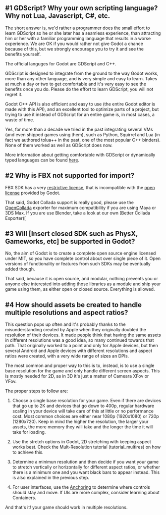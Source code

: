 ## #1 GDScript? Why your own scripting language? Why not Lua, Javascript, C#, etc.

The short answer is, we'd rather a programmer does the small effort to learn GDScript so he or she later has a seamless experience, than attracting him or her with a familiar programming language that results in a worse experience. We are OK if you would rather not give Godot a chance because of this, but we strongly encourage you to try it and see the benefits yourself.

The official languges for Godot are GDScript and C++.

GDScript is designed to integrate from the ground to the way Godot works, more than any other language, and is very simple and easy to learn. Takes at much a day or two to get comfortable and it's very easy to see the benefits once you do.  Please do the effort to learn GDScript, you will not regret it.

Godot C++ API is also efficient and easy to use (the entire Godot editor is made with this API), and an excellent tool to optimize parts of a project, but trying to use it instead of GDScript for an entire game is, in most cases, a waste of time.

Yes, for more than a decade we tried in the past integrating several VMs (and even shipped games using them), such as Python, Squirrel and Lua (in fact we authored tolua++ in the past, one of the most popular C++ binders). None of them worked as well as GDScript does now.

More information about getting comfortable with GDScript or dynamically typed languages can be found [here](tutorial_gdscript_efficiently).

## #2 Why is FBX not supported for import?

FBX SDK has a very [restrictive license](http://www.blender.org/bf/Autodesk_FBX_License.rtf), that is incompatible with the [open license](http://opensource.org/licenses/MIT) provided by Godot.

That said, Godot Collada support is really good, please use the [OpenCollada](https://github.com/KhronosGroup/OpenCOLLADA/wiki/OpenCOLLADA-Tools) exporter for maximum compatibility if you are using Maya or 3DS Max. If you are use Blender, take a look at our own (Better Collada Exporter)[

## #3 Will [Insert closed SDK such as PhysX, Gameworks, etc] be supported in Godot?

No, the aim of Godot is to create a complete open source engine licensed under MIT, so you have complete control about over single piece of it. Open versions of functionality or features from such SDKs may be eventually added though.

That said, because it is open source, and modular, nothing prevents you or anyone else interested into adding those libraries as a module and ship your game using them, as either open or closed source. Everything is allowed.

## #4 How should assets be created to handle multiple resolutions and aspect ratios?

This question pops up often and it's probably thanks to the misunderstanding created by Apple when they originally doubled the resolution of their devices. It made people think that having the same assets in different resolutions was a good idea, so many continued towards that path. That originally worked to a point and only for Apple devices, but then several Android and Apple devices with different resolutions and aspect ratios were created, with a very wide range of sizes an DPIs.

The most common and proper way to this is to, instead, is to use a single base resolution for the game and only handle different screen aspects. This is mostly needed for 2D, as in 3D it's just a matter of Cameara XFov or YFov.

The proper steps to follow are:

1) Choose a single base resolution for your game. Even if there are devices that go up to 2K and devices that go down to 400p, regular hardware scaling in your device will take care of this at little or no performance cost. Most common choices are either near 1080p (1920x1080) or 720p (1280x720). Keep in mind the higher the resolution, the larger your assets, the more memory they will take and the longer the time it will take for loading.

2) Use the stretch options in Godot, 2D stretching with keeping aspect works best. Check the Mult-Resolution tutorial (tutorial_multires) on how to achieve this.

3) Determine a minimun resolution and then decide if you want your game to stretch vertically or horizontally for different aspect ratios, or whether there is a minimum one and you want black bars to appear instead. This is also explained in the previous step.

4) For user interfaces, use the [Anchoring](tutorial_gui_repositioning) to determine where controls should stay and move. If UIs are more complex, consider learning about Containers.

And that's it! your game should work in multiple resolutions.




